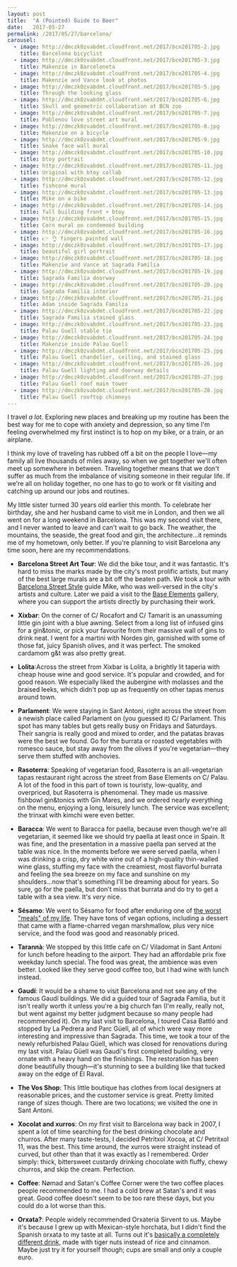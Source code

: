 ```yaml
---
layout: post
title:  "A (Pointed) Guide to Beer"
date:   2017-05-27
permalink: /2017/05/27/barcelona/
carousel:
  - image: http://dmczk0zvabdmt.cloudfront.net/2017/bcn201705-2.jpg
    title: Barcelona bicyclist 
  - image: http://dmczk0zvabdmt.cloudfront.net/2017/bcn201705-3.jpg
    title: Makenzie in Barceloneta
  - image: http://dmczk0zvabdmt.cloudfront.net/2017/bcn201705-4.jpg
    title: Makenzie and Vance look at photos
  - image: http://dmczk0zvabdmt.cloudfront.net/2017/bcn201705-5.jpg
    title: Through the looking glass
  - image: http://dmczk0zvabdmt.cloudfront.net/2017/bcn201705-6.jpg
    title: Skull and geometric collaboration at BCN zoo
  - image: http://dmczk0zvabdmt.cloudfront.net/2017/bcn201705-7.jpg
    title: Poblenou love street art mural
  - image: http://dmczk0zvabdmt.cloudfront.net/2017/bcn201705-8.jpg
    title: Makenzie on a bicycle
  - image: http://dmczk0zvabdmt.cloudfront.net/2017/bcn201705-9.jpg
    title: Snake face wall mural
  - image: http://dmczk0zvabdmt.cloudfront.net/2017/bcn201705-10.jpg
    title: btoy portrait
  - image: http://dmczk0zvabdmt.cloudfront.net/2017/bcn201705-11.jpg
    title: Uriginal with btoy collab
  - image: http://dmczk0zvabdmt.cloudfront.net/2017/bcn201705-12.jpg
    title: fishcone mural
  - image: http://dmczk0zvabdmt.cloudfront.net/2017/bcn201705-13.jpg
    title: Mike on a bike
  - image: http://dmczk0zvabdmt.cloudfront.net/2017/bcn201705-14.jpg
    title: full building front + btoy 
  - image: http://dmczk0zvabdmt.cloudfront.net/2017/bcn201705-15.jpg
    title: Corn mural on condemned building
  - image: http://dmczk0zvabdmt.cloudfront.net/2017/bcn201705-16.jpg
    title: 👉 👌 fingers painted wall
  - image: http://dmczk0zvabdmt.cloudfront.net/2017/bcn201705-17.jpg
    title: beautiful girl portrait
  - image: http://dmczk0zvabdmt.cloudfront.net/2017/bcn201705-18.jpg
    title: Makenzie and Vance at Sagrada Familia
  - image: http://dmczk0zvabdmt.cloudfront.net/2017/bcn201705-19.jpg
    title: Sagrada Familia doorway
  - image: http://dmczk0zvabdmt.cloudfront.net/2017/bcn201705-20.jpg
    title: Sagrada Familia interior
  - image: http://dmczk0zvabdmt.cloudfront.net/2017/bcn201705-21.jpg
    title: Adam inside Sagrada Familia
  - image: http://dmczk0zvabdmt.cloudfront.net/2017/bcn201705-22.jpg
    title: Sagrada Familia stained glass
  - image: http://dmczk0zvabdmt.cloudfront.net/2017/bcn201705-23.jpg
    title: Palau Guell stable tie
  - image: http://dmczk0zvabdmt.cloudfront.net/2017/bcn201705-24.jpg
    title: Makenzie inside Palau Guell
  - image: http://dmczk0zvabdmt.cloudfront.net/2017/bcn201705-25.jpg
    title: Palau Guell chandelier, ceiling, and stained glass
  - image: http://dmczk0zvabdmt.cloudfront.net/2017/bcn201705-26.jpg
    title: Palau Guell lighting and doorway details
  - image: http://dmczk0zvabdmt.cloudfront.net/2017/bcn201705-27.jpg
    title: Palau Guell roof main tower
  - image: http://dmczk0zvabdmt.cloudfront.net/2017/bcn201705-28.jpg
    title: Palau Guell rooftop chimneys
---
```

I travel _a lot_. Exploring new places and breaking up my routine has been the
best way for me to cope with anxiety and depression, so any time I'm feeling
overwhelmed my first instinct is to hop on my bike, or a train, or an airplane.

I think my love of traveling has rubbed off a bit on the people I love—my family
all live thousands of miles away, so when we get together we'll often meet up
somewhere in between. Traveling together means that we don't suffer as much from
the imbalance of visiting someone in their regular life. If we're all on holiday
together, no one has to go to work or fit visiting and catching up around our 
jobs and routines.

My little sister turned 30 years old earlier this month. To celebrate her
birthday, she and her husband came to visit me in London, and then we all went
on for a long weekend in Barcelona. This was my second visit there, and I never
wanted to leave and can't wait to go back. The weather, the mountains, the
seaside, the great food and gin, the architecture...it reminds me of my
hometown, only better. If you're planning to visit Barcelona any time soon, here
are my recommendations.

* **Barcelona Street Art Tour**: We did the bike tour, and it was fantastic.
  It's hard to miss the marks made by the city's most prolific artists, but many
  of the best large murals are a bit off the beaten path. We took a tour with
  [Barcelona Street Style](http://barcelonastreetstyletour.com) guide Mike, who
  was well-versed in the city's artists and culture. Later we paid a visit to
  the [Base Elements](https://www.baseelements.net) gallery, where you can
  support the artists directly by purchasing their work.

* **Xixbar**: On the corner of C/ Rocafort and C/ Tamarit is an unassuming little
  gin joint with a blue awning. Select from a long list of infused gins for a
  gin&tonic, or pick your favourite from their massive wall of gins to drink
  neat. I went for a martini with Nordes gin, garnished with some of those fat,
  juicy Spanish olives, and it was perfect. The smoked cardamom g&t was also
  pretty great.

* **Lolita**:Across the street from Xixbar is Lolita, a brightly lit taperia
  with cheap house wine and good service. It's popular and crowded, and for good
  reason. We especially liked the aubergine with molasses and the braised leeks,
  which didn't pop up as frequently on other tapas menus around town.

* **Parlament**: We were staying in Sant Antoni, right across the street from a
  newish place called Parlament on (you guessed it) C/ Parlament. This spot has
  many tables but gets really busy on Fridays and Saturdays. Their sangria is
  really good and mixed to order, and the patatas bravas were the best we found.
  Go for the burrata or roasted vegetables with romesco sauce, but stay away
  from the olives if you're vegetarian—they serve them stuffed with anchovies.

* **Rasoterra**: Speaking of vegetarian food, Rasoterra is an all-vegetarian
  tapas restaurant right across the street from Base Elements on C/ Palau. A lot
  of the food in this part of town is touristy, low-quality, and overpriced, but
  Rasoterra is phenomenal. They made us massive fishbowl gin&tonics with Gin
  Mares, and we ordered nearly everything on the menu, enjoying a long,
  leisurely lunch. The service was excellent; the trinxat with kimchi were even
  better.

* **Baracca**: We went to Baracca for paella, because even though we're all
  vegetarian, it seemed like we should try paella at least once in Spain. It was
  fine, and the presentation in a massive paella pan served at the table was
  nice. In the moments before we were served paella, when I was drinking a
  crisp, dry white wine out of a high-quality thin-walled wine glass, stuffing
  my face with the creamiest, most flavorful burrata and feeling the sea breeze
  on my face and sunshine on my shoulders...now that's something I'll be
  dreaming about for years. So sure, go for the paella, but don't miss that burrata
  and do try to get a table with a sea view. It's _very_ nice.

* **Sésamo**: We went to Sésamo for food after enduring one of [the worst "meals"
of my life](https://www.yelp.com/biz/beerlinale-barcelona). They have tons of 
vegan options, including a dessert that came with a flame-charred vegan
marshmallow, plus very nice service, and the food was good and reasonably priced.

* **Tarannà**: We stopped by this little cafe on C/ Viladomat in Sant Antoni for
lunch before heading to the airport. They had an affordable prix fixe weekday
lunch special. The food was great, the ambience was even better. Looked like
they serve good coffee too, but I had wine with lunch instead.

* **Gaudí**: It would be a shame to visit Barcelona and not see any of the
  famous Gaudí buildings. We did a guided tour of Sagrada Familia, but it isn't
  really worth it unless you're a big church fan (I'm really, really not, but
  went against my better judgment because so many people had recommended it). On
  my last visit to Barcelona, I toured Casa Battló and stopped by La Pedrera and
  Parc Güell, all of which were way more interesting and impressive than Sagrada.
  This time, we took a tour of the newly refurbished Palau Güell, which was
  closed for renovations during my last visit. Palau Güell was Gaudí's first
  completed building, very ornate with a heavy hand on the finishings. The
  restoration has been done beautifully though—it's stunning to see a building
  like that tucked away on the edge of El Raval.

* **The Vos Shop**: This little boutique has clothes from local designers at
  reasonable prices, and the customer service is great. Pretty limited range of
  sizes though. There are two locations; we visited the one in Sant Antoni.

* **Xocolat and xurros**: On my first visit to Barcelona way back in 2007, I
spent a lot of time searching for the best drinking chocolate and churros. After
many taste-tests, I decided Petritxol Xocoa, at C/ Petritxol 11, was the best.
This time around, the xurros were straight instead of curved, but other than
that it was exactly as I remembered. Order simply: thick, bittersweet custardy
drinking chocolate with fluffy, chewy churros, and skip the cream. Perfection.

* **Coffee**: Nømad and Satan's Coffee Corner were the two coffee places people
recommended to me. I had a cold brew at Satan's and it was great. Good coffee
doesn't seem to be too rare these days, but you could do a lot worse than this.

* **Orxata?**: People widely recommended Orxateria Sirvent to us. Maybe it's
  because I grew up with Mexican-style horchata, but I didn't find the Spanish
  orxata to my taste at all. Turns out it's [basically a completely different
  drink](http://randyclemens.com/2014/05/traditional-spanish-horchata-de-chufa-madrid-horchateria-alboraya/), made with tiger nuts instead of rice and cinnamon. Maybe just try it for
  yourself though; cups are small and only a couple euro.

